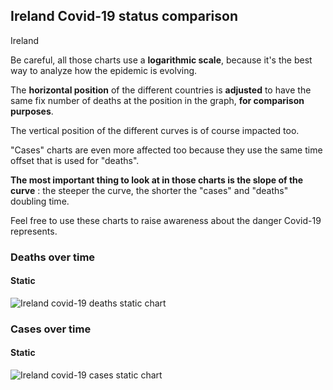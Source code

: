 ## Ireland Covid-19 status comparison 

Ireland



Be careful, all those charts use a **logarithmic scale**, because it's the best way to analyze how the epidemic is evolving.
 
The **horizontal position** of the different countries is **adjusted** to have the same fix number of deaths at the position in the graph, **for comparison purposes**.

The vertical position of the different curves is of course impacted too.

"Cases" charts are even more affected too because they use the same time offset that is used for "deaths".

**The most important thing to look at in those charts is the slope of the curve** : the steeper the curve, the shorter the "cases" and "deaths" doubling time.

Feel free to use these charts to raise awareness about the danger Covid-19 represents. 


 
### Deaths over time
 
#### Static
![Ireland covid-19 deaths static chart](https://raw.githubusercontent.com/madlag/coronavirus_study/master/notebooks/graphs/2020-03-23/countries/Ireland/2020-03-23_Ireland_deaths.png "Ireland covid-19 deaths static chart")   

 
### Cases over time
 
#### Static
![Ireland covid-19 cases static chart](https://raw.githubusercontent.com/madlag/coronavirus_study/master/notebooks/graphs/2020-03-23/countries/Ireland/2020-03-23_Ireland_cases.png "Ireland covid-19 cases static chart")   

